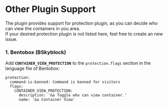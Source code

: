 # Other Plugin Support

The plugin provides support for protection plugin, as you can decide who can view the containers in you area.
<br>If your desired protection plugin is not listed here, feel free to create an new issue.

### 1. Bentobox (BSkyblock)
Add **`CONTAINER_VIEW_PROTECTION`** to the `protection.flags` section in the language file of Bentobox:
```
protection:
  command-is-banned: Command is banned for visitors
  flags:
    CONTAINER_VIEW_PROTECTION:
      description: '&a Toggle who can view container.'
      name: '&a Container View'
```
